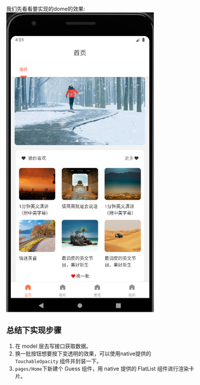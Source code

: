我们先看看要实现的dome的效果:  
![猜你喜欢dome](../../../public/react-native-img/guessLike.png)

## 总结下实现步骤
1. 在 model 层去写接口获取数据。
2. 换一批按钮想要按下变透明的效果，可以使用native提供的 `TouchableOpacity` 组件并封装一下。
3. `pages/Home`下新建个 Guess 组件，用 native 提供的 FlatList 组件进行渲染卡片。